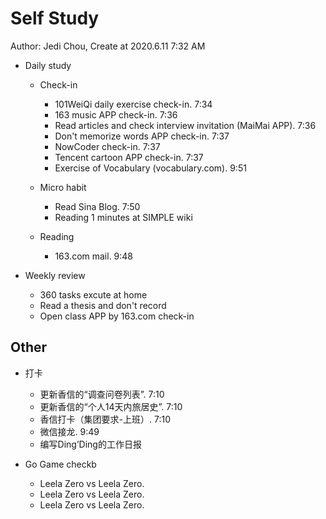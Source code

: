 # Self Study

Author: Jedi Chou, Create at 2020.6.11 7:32 AM

* Daily study

  * Check-in
    * 101WeiQi daily exercise check-in. 7:34
    * 163 music APP check-in. 7:36
    * Read articles and check interview invitation (MaiMai APP). 7:36
    * Don't memorize words APP check-in. 7:37
    * NowCoder check-in. 7:37
    * Tencent cartoon APP check-in. 7:37
    * Exercise of Vocabulary (vocabulary.com). 9:51

  * Micro habit
    * Read Sina Blog. 7:50
    * Reading 1 minutes at SIMPLE wiki

  * Reading
    * 163.com mail. 9:48

* Weekly review
  * 360 tasks excute at home
  * Read a thesis and don't record
  * Open class APP by 163.com check-in

## Other

* 打卡
  * 更新香信的“调查问卷列表”. 7:10
  * 更新香信的“个人14天内旅居史”. 7:10
  * 香信打卡（集团要求-上班）. 7:10
  * 微信接龙. 9:49
  * 编写Ding’Ding的工作日报

* Go Game checkb
  * Leela Zero vs Leela Zero.
  * Leela Zero vs Leela Zero.
  * Leela Zero vs Leela Zero.
